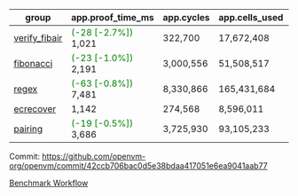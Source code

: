 | group | app.proof_time_ms | app.cycles | app.cells_used | leaf.proof_time_ms | leaf.cycles | leaf.cells_used |
| -- | -- | -- | -- | -- | -- | -- |
| [verify_fibair](https://github.com/openvm-org/openvm/blob/benchmark-results/benchmarks-pr/1897/verify_fibair-42ccb706bac0d5e38bdaa417051e6ea9041aab77.md) |<span style='color: green'>(-28 [-2.7%])</span> 1,021 |  322,700 |  17,672,408 |- | - | - |
| [fibonacci](https://github.com/openvm-org/openvm/blob/benchmark-results/benchmarks-pr/1897/fibonacci-42ccb706bac0d5e38bdaa417051e6ea9041aab77.md) |<span style='color: green'>(-23 [-1.0%])</span> 2,191 |  3,000,556 |  51,508,517 |- | - | - |
| [regex](https://github.com/openvm-org/openvm/blob/benchmark-results/benchmarks-pr/1897/regex-42ccb706bac0d5e38bdaa417051e6ea9041aab77.md) |<span style='color: green'>(-63 [-0.8%])</span> 7,481 |  8,330,866 |  165,431,684 |- | - | - |
| [ecrecover](https://github.com/openvm-org/openvm/blob/benchmark-results/benchmarks-pr/1897/ecrecover-42ccb706bac0d5e38bdaa417051e6ea9041aab77.md) | 1,142 |  274,568 |  8,596,011 |- | - | - |
| [pairing](https://github.com/openvm-org/openvm/blob/benchmark-results/benchmarks-pr/1897/pairing-42ccb706bac0d5e38bdaa417051e6ea9041aab77.md) |<span style='color: green'>(-19 [-0.5%])</span> 3,686 |  3,725,930 |  93,105,233 |- | - | - |


Commit: https://github.com/openvm-org/openvm/commit/42ccb706bac0d5e38bdaa417051e6ea9041aab77

[Benchmark Workflow](https://github.com/openvm-org/openvm/actions/runs/16510737997)
